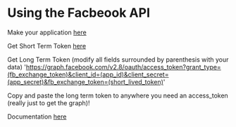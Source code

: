 # Using the Facbeook API  

Make your application [here](https://developers.facebook.com)  

Get Short Term Token [here](https://developers.facebook.com/tools/explorer) 

Get Long Term Token (modify all fields surrounded by parenthesis with your data) 'https://graph.facebook.com/v2.8/oauth/access_token?grant_type=(fb_exchange_token)&client_id=(app_id)&client_secret=(app_secret)&fb_exchange_token=(short_lived_token)'  
  

Copy and paste the long term token to anywhere you need an access_token (really just to get the graph)!  

Documentation [here](http://facebook-sdk.readthedocs.io/en/latest/api.html)  